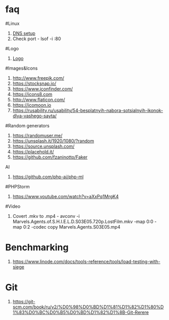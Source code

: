 # faq

#Linux
1. [DNS setup](http://www.krizna.com/ubuntu/configure-dns-server-ubuntu-14-04/)
2. Check port - lsof -i :80

#Logo
1. [Logo](https://www.squarespace.com/logo/#N4IgzgpgLlCWB2BzMIBcpECdYBMD6iArrhCqlJoRADQha55jwCGADmgGbMA2kt9-MLABeENACYADP2yCoAT25jUIbrEQALKCAC-tMPIC2AIwD23NKArN4YDqcyHLIAB5oALAEZJAOncBmKUkANgAOfwBWAE5_AHYI2nk0TyjQnwTwAGMeZQBtXwjxYKlQ91LJQNS46gKikrL3CvEq2IBdPRAANx4qZ1w0EGbxd3cQfU7EAYAeRAACTO5mMDAAXgByXNNjACsITKhZgHkdvahWtdmcZihmAFp4U0J4W9x1oZGLq5vb64pYY0IcFM8HWF2stnsjnWYGySgAFJ4fN4YqFClIpO4IrEAJRrAB8UzAE1mLkM3Fs6y0UFYqAA9LSAO5MnwM_w-ByIWlBSS0omIC6k8lgVAuNTwADWlJgNPpTIZLLZHNpKSiUVpooQ4ounQgmCEwPWiM8F1eawAmo9MHgAJKZYEC9aSVguC7yR3Oi4M3BQDSGyROl2zDQQdRaP0B7WwCAMgBCphcjtmklm3mTqYuEBYxiUt2MzEy4qwj3gOHW8GjScrqZT_oFZNQYFY-Yg61YmFIup1-JmeIAOlApk2fZd1gBZKLuHz-YKeagRNL-fzcW4BFehTK3XxlTfpfy3I3BHelfc-UKxTxH_wb3yxcQ1E_uGpTi-Is9P1HL9x3srXvyhJ8RBEF6-MEUTUIi4jnjuwTgT4qSzAhmS-LON4oX4YGIpEsGSBhPjxNwX7UOI65bnevjEU-URoYRmFgaRSF-LENSUUBO6eP4sHTsBfieARe7EQh8wgSkO7-LhkjiCekiPkaImIrEwQAMJRBEPiSEx0Q-DBE6ngk86nv-OlcXOC7-MIsyjmU6TUKUU7-AAMp4EEwZpET2VZCSeMEcHuAAarZi7maOEQFDZk5xIJvleaewT2aEaSgbOrn2SF1kBbEwhgpgNh2A4hjrOCYCLFAEBwiucH-P6ElhDEM5YnetxROhVVebEpTBMEsRRDiay0gStKIP1fL9YNYwgIQrDcKYzA4LqzhTdkQLwAMMaYKYpjitw8jwNQswAHIVhamDirtACqADKY0sIYyggAAIjYswABLQCVsBuLQrC6oYPCagMtJ3U9ACiAAqINA9aAAaui0AoX0DLNXCENw2i0AyyT-rQGhoKETVnuxcS4yE4gZHyeBthAnRRujKgzPMizLOsmwnPsRws2cnzXHcDxPC8pZrO87ic98vzYACS2grMhWQvlawwjkCJIjh_iouI6LSViuKzGAChKAV2UQnlqBSwbRXXKVJPOrtlsuNi2uwqVRrK1E2IANzdnyJJkhSaxUjKjLMqy7KYJy3K8hMdZCiKYqSr70p0gH8pB0qKpqhqErarq-ogmsRomvzFqEFatr2iS7qBm6awRrMXo4D64YekGIaaFADeBlT0ZxgmVdVv6NaSBmWY5nmBZFk8_PlgylZpn36Ze9wDZNpkLZrBTkCYF2BKDf2g7XBoI5rOO4UziZdmfnuP47tuBR7geR7uCe-OXr-t73oij6-P4L6nkxvgfiu351xX3_AUViIFcKQW4jBRE8FELISfOeJ87hcJYURDhWC-FCLEQYoRciIC4LUTvLRJB4gcG_xYtxdinEZxX14quAScCtIiU_uJSSaCZJIjknhJSKk1IaSatpScqJT7xWoEZE--lAoWQ8mFOyjlnJziam5GR0UJz-XCmZCyqUEjpUitFUIsV4paSooo9IKVQrpUyibHKMt9Y5WKqVcqMQqpFFxlxeq1BGrNX9K1dqnVuq4j6lMAaQ0JgjTxDDEAHBYDcG4IpcwDgBgAGIqpVTGmYTAs1MDxKmpgZJqT_TpIcFkgA6t6bGqBpAgAyVkgASjNWAhAyCSA6GAQgxg4BQCUM4aWeVnBuFQBEMS1kQBJFQP4dwTEsg5DQLkWcnh2i0G6NwXoKgxpKBgLqc6S8ECTEqbQew8AoAADFmCGBiWMkAo5gRQHXtlVGUSYlxISXklQKSCmRM6d09AIBemOH6R4WIW5gjK3iIkZIqQRny2-XM8Ciyug9FuiUiASwFDrNelsnZSA0BVMOScs5FyBjXKOXc64Y1omxJyYkt5BTJC6B0EAAAA)

#Images&Icons
1. http://www.freepik.com/
2. https://stocksnap.io/
3. https://www.iconfinder.com/
4. https://icons8.com
5. http://www.flaticon.com/
6. https://icomoon.io
7. https://rusability.ru/usability/54-besplatnyih-nabora-sotsialnyih-ikonok-dlya-vashego-sayta/

#Random generators
1. https://randomuser.me/
2. https://unsplash.it/1920/1080/?random
3. https://source.unsplash.com/
4. https://placehold.it/
5. https://github.com/fzaninotto/Faker

AI
1. https://github.com/php-ai/php-ml

#PHPStorm
1. https://www.youtube.com/watch?v=aXxPq1MrgK4

#Video
1. Covert .mkv to .mp4 - avconv -i Marvels.Agents.of.S.H.I.E.L.D.S03E05.720p.LostFilm.mkv -map 0:0 -map 0:2 -codec copy Marvels.Agents.S03E05.mp4

# Benchmarking
1. https://www.linode.com/docs/tools-reference/tools/load-testing-with-siege

# Git
1. https://git-scm.com/book/ru/v2/%D0%98%D0%BD%D1%81%D1%82%D1%80%D1%83%D0%BC%D0%B5%D0%BD%D1%82%D1%8B-Git-Rerere
